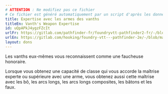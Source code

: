 ```yaml
---
# ATTENTION : Ne modifiez pas ce fichier
# Ce fichier est généré automatiquement par un script d'après les données du module Foundry VTT officiel et de sa traduction
title: Expertise avec les armes des vanths
titleEn: Vanth's Weapon Expertise
id: uQpAPkJ4ygzFZcIt
urlFr: https://gitlab.com/pathfinder-fr/foundryvtt-pathfinder2-fr/-/blob/master/data/feats/uQpAPkJ4ygzFZcIt.htm
urlEn: https://gitlab.com/hooking/foundry-vtt---pathfinder-2e/-/blob/master/packs/data/feats.db/vanth-s-weapon-expertise.json
layout: dons
---
```

Les vanths eux-mêmes vous reconnaissent comme une faucheuse honoraire.

Lorsque vous obtenez une capacité de classe qui vous accorde la maîtrise experte ou supérieure avec une arme, vous obtenez aussi cette maîtrise avec les bô, les arcs longs, les arcs longs composites, les bâtons et les faux.
